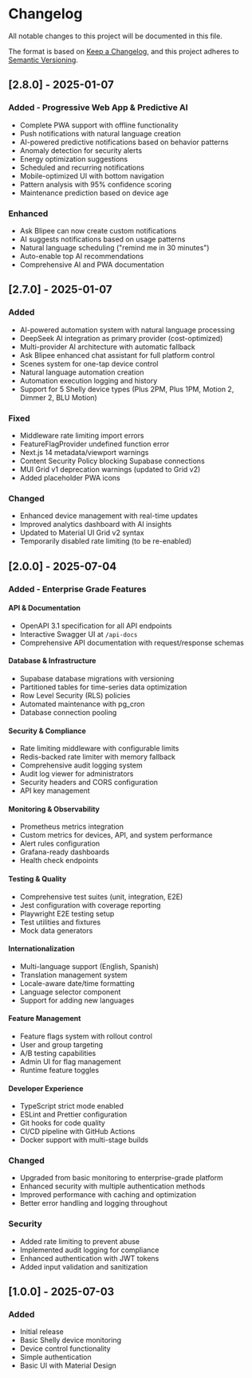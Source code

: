 # Changelog

All notable changes to this project will be documented in this file.

The format is based on [Keep a Changelog](https://keepachangelog.com/en/1.0.0/),
and this project adheres to [Semantic Versioning](https://semver.org/spec/v2.0.0.html).

## [2.8.0] - 2025-01-07

### Added - Progressive Web App & Predictive AI
- Complete PWA support with offline functionality
- Push notifications with natural language creation
- AI-powered predictive notifications based on behavior patterns
- Anomaly detection for security alerts
- Energy optimization suggestions
- Scheduled and recurring notifications
- Mobile-optimized UI with bottom navigation
- Pattern analysis with 95% confidence scoring
- Maintenance prediction based on device age

### Enhanced
- Ask Blipee can now create custom notifications
- AI suggests notifications based on usage patterns
- Natural language scheduling ("remind me in 30 minutes")
- Auto-enable top AI recommendations
- Comprehensive AI and PWA documentation

## [2.7.0] - 2025-01-07

### Added
- AI-powered automation system with natural language processing
- DeepSeek AI integration as primary provider (cost-optimized)
- Multi-provider AI architecture with automatic fallback
- Ask Blipee enhanced chat assistant for full platform control
- Scenes system for one-tap device control
- Natural language automation creation
- Automation execution logging and history
- Support for 5 Shelly device types (Plus 2PM, Plus 1PM, Motion 2, Dimmer 2, BLU Motion)

### Fixed
- Middleware rate limiting import errors
- FeatureFlagProvider undefined function error
- Next.js 14 metadata/viewport warnings
- Content Security Policy blocking Supabase connections
- MUI Grid v1 deprecation warnings (updated to Grid v2)
- Added placeholder PWA icons

### Changed
- Enhanced device management with real-time updates
- Improved analytics dashboard with AI insights
- Updated to Material UI Grid v2 syntax
- Temporarily disabled rate limiting (to be re-enabled)

## [2.0.0] - 2025-07-04

### Added - Enterprise Grade Features

#### API & Documentation
- OpenAPI 3.1 specification for all API endpoints
- Interactive Swagger UI at `/api-docs`
- Comprehensive API documentation with request/response schemas

#### Database & Infrastructure
- Supabase database migrations with versioning
- Partitioned tables for time-series data optimization
- Row Level Security (RLS) policies
- Automated maintenance with pg_cron
- Database connection pooling

#### Security & Compliance
- Rate limiting middleware with configurable limits
- Redis-backed rate limiter with memory fallback
- Comprehensive audit logging system
- Audit log viewer for administrators
- Security headers and CORS configuration
- API key management

#### Monitoring & Observability
- Prometheus metrics integration
- Custom metrics for devices, API, and system performance
- Alert rules configuration
- Grafana-ready dashboards
- Health check endpoints

#### Testing & Quality
- Comprehensive test suites (unit, integration, E2E)
- Jest configuration with coverage reporting
- Playwright E2E testing setup
- Test utilities and fixtures
- Mock data generators

#### Internationalization
- Multi-language support (English, Spanish)
- Translation management system
- Locale-aware date/time formatting
- Language selector component
- Support for adding new languages

#### Feature Management
- Feature flags system with rollout control
- User and group targeting
- A/B testing capabilities
- Admin UI for flag management
- Runtime feature toggles

#### Developer Experience
- TypeScript strict mode enabled
- ESLint and Prettier configuration
- Git hooks for code quality
- CI/CD pipeline with GitHub Actions
- Docker support with multi-stage builds

### Changed
- Upgraded from basic monitoring to enterprise-grade platform
- Enhanced security with multiple authentication methods
- Improved performance with caching and optimization
- Better error handling and logging throughout

### Security
- Added rate limiting to prevent abuse
- Implemented audit logging for compliance
- Enhanced authentication with JWT tokens
- Added input validation and sanitization

## [1.0.0] - 2025-07-03

### Added
- Initial release
- Basic Shelly device monitoring
- Device control functionality
- Simple authentication
- Basic UI with Material Design